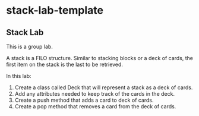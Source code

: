 # stack-lab-template
## Stack Lab  
This is a group lab.  

A stack is a FILO structure. Similar to stacking blocks or a deck of cards, the first item on the stack is the last to be retrieved. 

In this lab:
1. Create a class called Deck that will represent a stack as a deck of cards.
2. Add any attributes needed to keep track of the cards in the deck.
3. Create a push method that adds a card to deck of cards.
4. Create a pop method that removes a card from the deck of cards.
